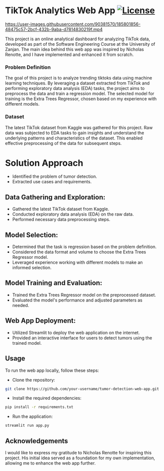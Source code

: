 # TikTok Analytics Web App <font color="blue">[![License](https://img.shields.io/badge/License-MIT-blue.svg)](https://opensource.org/licenses/MIT)</font>
https://user-images.githubusercontent.com/90381570/185801856-48475c57-2bcf-432b-9aba-d7814830219f.mp4

This project is an online analytical dashboard for analyzing TikTok data, developed as part of the Software Engineering Course at the University of Zanjan. The main idea behind this web app was inspired by Nicholas Renotte, and I have implemented and enhanced it from scratch.

### Problem Definition
The goal of this project is to analyze trending tiktoks data using machine learning techniques. By leveraging a dataset extracted from TikTok and performing exploratory data analysis (EDA) tasks, the project aims to preprocess the data and train a regression model. The selected model for training is the Extra Trees Regressor, chosen based on my experience with different models.

### Dataset
The latest TikTok dataset from Kaggle was gathered for this project. Raw data was subjected to EDA tasks to gain insights and understand the underlying patterns and characteristics of the dataset. This enabled effective preprocessing of the data for subsequent steps.


# Solution Approach
- Identified the problem of tumor detection.
- Extracted use cases and requirements.

## Data Gathering and Exploration:
- Gathered the latest TikTok dataset from Kaggle.
- Conducted exploratory data analysis (EDA) on the raw data.
- Performed necessary data preprocessing steps.

## Model Selection:
- Determined that the task is regression based on the problem definition.
- Considered the data format and volume to choose the Extra Trees Regressor model.
- Leveraged experience working with different models to make an informed selection.

## Model Training and Evaluation:
- Trained the Extra Trees Regressor model on the preprocessed dataset.
- Evaluated the model's performance and adjusted parameters as needed.

## Web App Deployment:
- Utilized Streamlit to deploy the web application on the internet.
- Provided an interactive interface for users to detect tumors using the trained model.

## Usage
To run the web app locally, follow these steps:

- Clone the repository:
```bash
git clone https://github.com/your-username/tumor-detection-web-app.git
```
- Install the required dependencies:
```bash
pip install -r requirements.txt
```
- Run the application:
```bash
streamlit run app.py
```
## Acknowledgements
I would like to express my gratitude to Nicholas Renotte for inspiring this project. His initial idea served as a foundation for my own implementation, allowing me to enhance the web app further.
